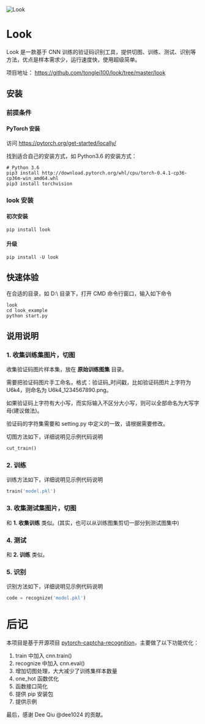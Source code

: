![Look](https://github.com/tonglei100/look/blob/master/snapshot/logo.jpg?raw=true)

# Look

Look 是一款基于 CNN 训练的验证码识别工具，提供切图、训练、测试、识别等方法，优点是样本需求少，运行速度快，使用超级简单。

项目地址： <https://github.com/tonglei100/look/tree/master/look>

## 安装

### 前提条件

#### PyTorch 安装

访问 <https://pytorch.org/get-started/locally/>

找到适合自己的安装方式，如 Python3.6 的安装方式：

```shell
# Python 3.6
pip3 install http://download.pytorch.org/whl/cpu/torch-0.4.1-cp36-cp36m-win_amd64.whl
pip3 install torchvision
```

### look 安装

#### 初次安装

```shell
pip install look
```

#### 升级

```shell
pip install -U look
```

## 快速体验

在合适的目录，如 D:\\ 目录下，打开 CMD 命令行窗口，输入如下命令

```shell
look
cd look_example
python start.py
```

## 说用说明

### 1. 收集训练集图片，切图

收集验证码图片样本集，放在 **原始训练图集** 目录。

需要把验证码图片手工命名，格式：验证码\_时间戳，比如验证码图片上字符为 U6k4，则命名为 U6k4_1234567890.png。

如果验证码上字符有大小写，而实际输入不区分大小写，则可以全部命名为大写字母(建议做法)。

验证码的字符集需要和 setting.py 中定义的一致，请根据需要修改。

切图方法如下，详细说明见示例代码说明

```Python
cut_train()
```

### 2. 训练

训练方法如下，详细说明见示例代码说明

```Python
train('model.pkl')
```

### 3. 收集测试集图片，切图

和 **1. 收集训练** 类似。(其实，也可以从训练图集剪切一部分到测试图集中)

### 4. 测试

和 **2. 训练** 类似。

### 5. 识别

识别方法如下，详细说明见示例代码说明

```python
code = recognize('model.pkl')
```

# 后记

本项目是基于开源项目 [pytorch-captcha-recognition](https://github.com/dee1024/pytorch-captcha-recognition)，主要做了以下功能优化：

1.  train 中加入 cnn.train()
2.  recognize 中加入 cnn.eval()
3.  增加切图处理，大大减少了训练集样本数量
4.  one_hot 函数优化
5.  函数接口简化
6.  提供 pip 安装包
7.  提供示例

最后，感谢 Dee Qiu @dee1024 的贡献。
